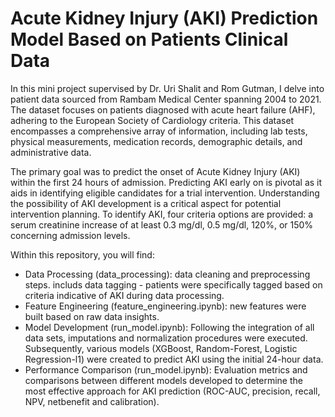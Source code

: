 # Acute Kidney Injury (AKI) Prediction Model Based on Patients Clinical Data

In this mini project supervised by Dr. Uri Shalit and Rom Gutman, I delve into patient data sourced from Rambam Medical Center spanning 2004 to 2021.
The dataset focuses on patients diagnosed with acute heart failure (AHF), adhering to the European Society of Cardiology criteria. This dataset encompasses a comprehensive array of information, including lab tests,
physical measurements, medication records, demographic details, and administrative data.


The primary goal was to predict the onset of Acute Kidney Injury (AKI) within the first 24 hours of admission.
Predicting AKI early on is pivotal as it aids in identifying eligible candidates for a trial intervention.
Understanding the possibility of AKI development is a critical aspect for potential intervention planning.
To identify AKI, four criteria options are provided: a serum creatinine increase of at least 0.3 mg/dl, 0.5 mg/dl, 120%, or 150% concerning admission levels.

Within this repository, you will find:

* Data Processing (data_processing): data cleaning and preprocessing steps. includs data tagging - patients were specifically tagged based on criteria indicative of AKI during data processing.
* Feature Engineering (feature_engineering.ipynb): new features were built based on raw data insights.
* Model Development (run_model.ipynb): Following the integration of all data sets, imputations and normalization procedures were executed.
  Subsequently, various models (XGBoost, Random-Forest, Logistic Regression-l1) were created to predict AKI using the initial 24-hour data.
* Performance Comparison (run_model.ipynb): Evaluation metrics and comparisons between different models developed to determine the most effective approach for AKI prediction (ROC-AUC, precision, recall, NPV, netbenefit and calibration).
